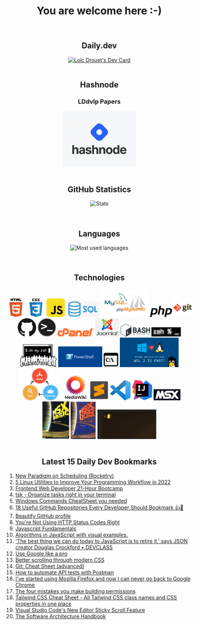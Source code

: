 <h1 align="center"> You are welcome here :-)</h1>

<br />

<div align="center">
    <h2>Daily.dev</h2>    
    <a href="https://app.daily.dev/LDdvlp">
        <img
            src="https://api.daily.dev/devcards/6a2db644d7b342d5924aa8a261fc3c97.png?r=d2h" width="400"
            alt="Loïc Drouet's Dev Card" 
        />
    </a>
</div>

<br />

<div align="center">
    <h2>Hashnode</h2>
    <h3>LDdvlp Papers</h3>
    <a href="https://lddvlp.hashnode.dev/">
        <img 
            src="/images/00-hashnode-logo.jfif" 
            width="200" alt="LDdvlp Papers" 
        />
    </a>
</div>

<br />

<div align="center">
    <h2>GitHub Statistics</h2>
    
![Stats](https://github-readme-stats.vercel.app/api?username=lddvlp&show_icons=true&theme=radical&count_private=true)

</div>

<br />

<div align="center">
    <h2>Languages</h2>

![Most used languages](https://github-readme-stats.vercel.app/api/top-langs/?username=lddvlp)

</div>

<br />

<div align="center">
    <h2>Technologies</h2>

<!-- Image #01    -->
<img alt="HTML5" width="50px" src="https://raw.githubusercontent.com/github/explore/80688e429a7d4ef2fca1e82350fe8e3517d3494d/topics/html/html.png" />

<!-- Image #02    -->
<img alt="CSS3" width="50px" src="https://raw.githubusercontent.com/github/explore/80688e429a7d4ef2fca1e82350fe8e3517d3494d/topics/css/css.png" />

<!-- Image #03    -->
<img alt="JavaScript" width="50px"   src="/images/03-javascript-logo.png" />

<!-- Image #04    -->
<img alt="SQL" width="90px" src="/images/04-sql-logo.jpg" />

<!-- Image #05    -->
<img alt="phpMyAdmin-MySQL" width="130px" src="/images/05-phpmyadmin-mysql-logo.png" />

<!-- Image #06    -->
<img alt="PHP" width="60px" src="/images/06-php-logo-alt.png" />

<!-- Image #07    -->
<img alt="Git" width="50px" src="https://raw.githubusercontent.com/github/explore/80688e429a7d4ef2fca1e82350fe8e3517d3494d/topics/git/git.png" />

<!-- Image #08    -->
<img alt="GitHub" width="50px" src="https://raw.githubusercontent.com/github/explore/78df643247d429f6cc873026c0622819ad797942/topics/github/github.png" />

<!-- Image #09    -->
<img alt="Shell" width="50px" src="https://raw.githubusercontent.com/github/explore/80688e429a7d4ef2fca1e82350fe8e3517d3494d/topics/terminal/terminal.png" />

<!-- Image #10    -->
<img alt="cPanel" width="100px" src="/images/10-cpanel-logo.png" />

<!-- Image #11    -->
<img alt="Joomla!" width="65px" src="/images/11-joomla-logo.png" />

<!-- Image #12    -->
<img alt="Bash" width="80px" src="/images/12-bash-logo.png" />

<!-- Image #13    -->
<img alt="Zsh" width="80px" src="/images/13-zsh-logo.gif" />

<!-- Image #14    -->
<img alt="Oh My Zsh" width="100px" src="/images/14-oh_my_zsh-logo.png" />

<!-- Image #15    -->
<img alt="PowerShell" width="120px" src="/images/15-powershell-logo.jpg" />

<!-- Image #16    -->
<img alt="cmd" width="40px" src="/images/16-cmd-logo.png" />

<!-- Image #17    -->
<img alt="WSL2" width="160px" src="/images/17-wsl2-logo.jpg" />

<!-- Image #18    -->
<img alt="MVC" width="120px" src="/images/18-mvc-logo.jpg" />

<!-- Image #19    -->
<img alt="MediaWiki" width="65px" src="/images/19-mediawiki-logo.png" />

<!-- Image #90    -->
<img alt="Sublime Text" width="55px" src="/images/90-sublime_text-logo.png" />

<!-- Image #91    -->
<img alt="VS Code" width="55px" src="/images/91-vs_code-logo.png" />

<!-- Image #92    -->
<img alt="IntelliJ IDEA" width="55px" src="/images/92-intellij_idea.png" />

<!-- Image #95   -->
<img alt="MSX" width="73px" src="/images/95-msx-logo.png" />

<!-- Image #96    -->
<img alt="MSX-BASIC" width="73px" src="/images/96-msx_ basic-logo.jfif" />

<!-- Image #97    -->
<img alt="MSX-DOS" width="69px" src="/images/97-msx_dos-logo.jpg" />

<!-- Image #99    -->
<img alt="Amber Terminal" width="160px" src="/images/98-amber_terminal.gif" />

</div>

<br />

<div align="center">
    <h2>Latest 15 Daily Dev Bookmarks</h2>
</div>

<!-- daily.dev BOOKMARKS:START -->
1. [New Paradigm on Scheduling &lpar;Rocketry&rpar;](https://app.daily.dev/posts/CvoVBklg-?utm_source=rss&utm_medium=bookmarks&utm_campaign=Yaq6rDv_C)
2. [5 Linux Utilities to Improve Your Programming Workflow in 2022](https://app.daily.dev/posts/oek2U20kd?utm_source=rss&utm_medium=bookmarks&utm_campaign=Yaq6rDv_C)
3. [Frontend Web Developer 21-Hour Bootcamp](https://app.daily.dev/posts/e-lUEsSk8?utm_source=rss&utm_medium=bookmarks&utm_campaign=Yaq6rDv_C)
4. [tsk - Organize tasks right in your terminal](https://app.daily.dev/posts/5w-AqzcHm?utm_source=rss&utm_medium=bookmarks&utm_campaign=Yaq6rDv_C)
5. [Windows Commands CheatSheet you needed](https://app.daily.dev/posts/VbheI1kSZ?utm_source=rss&utm_medium=bookmarks&utm_campaign=Yaq6rDv_C)
6. [18 Useful GitHub Repositories Every Developer Should Bookmark 👍💯](https://app.daily.dev/posts/Sm8RfxEqS?utm_source=rss&utm_medium=bookmarks&utm_campaign=Yaq6rDv_C)
7. [Beautify GitHub profile](https://app.daily.dev/posts/NWxwqeXa1?utm_source=rss&utm_medium=bookmarks&utm_campaign=Yaq6rDv_C)
8. [You&#39;re Not Using HTTP Status Codes Right](https://app.daily.dev/posts/fIDhRAaya?utm_source=rss&utm_medium=bookmarks&utm_campaign=Yaq6rDv_C)
9. [Javascript Fundamentals](https://app.daily.dev/posts/vLWndO-Ue?utm_source=rss&utm_medium=bookmarks&utm_campaign=Yaq6rDv_C)
10. [Algorithms in JavaScript with visual examples.](https://app.daily.dev/posts/POzvzDpro?utm_source=rss&utm_medium=bookmarks&utm_campaign=Yaq6rDv_C)
11. [&#39;The best thing we can do today to JavaScript is to retire it,&#39; says JSON creator Douglas Crockford • DEVCLASS](https://app.daily.dev/posts/cbDQ9xeUk?utm_source=rss&utm_medium=bookmarks&utm_campaign=Yaq6rDv_C)
12. [Use Google like a pro](https://app.daily.dev/posts/b1NqQe7Sq?utm_source=rss&utm_medium=bookmarks&utm_campaign=Yaq6rDv_C)
13. [Better scrolling through modern CSS](https://app.daily.dev/posts/lA8PQ_KjJ?utm_source=rss&utm_medium=bookmarks&utm_campaign=Yaq6rDv_C)
14. [Git: Cheat Sheet &lpar;advanced&rpar;](https://app.daily.dev/posts/7fk0tsor5?utm_source=rss&utm_medium=bookmarks&utm_campaign=Yaq6rDv_C)
15. [How to automate API tests with Postman](https://app.daily.dev/posts/t8HiQN64h?utm_source=rss&utm_medium=bookmarks&utm_campaign=Yaq6rDv_C)
16. [I&#39;ve started using Mozilla Firefox and now I can never go back to Google Chrome](https://app.daily.dev/posts/IH4hbhBuZ?utm_source=rss&utm_medium=bookmarks&utm_campaign=Yaq6rDv_C)
17. [The four mistakes you make building permissions](https://app.daily.dev/posts/fKSPgNmfN?utm_source=rss&utm_medium=bookmarks&utm_campaign=Yaq6rDv_C)
18. [Tailwind CSS Cheat Sheet - All Tailwind CSS class names and CSS properties in one place](https://app.daily.dev/posts/2luGdUfig?utm_source=rss&utm_medium=bookmarks&utm_campaign=Yaq6rDv_C)
19. [Visual Studio Code&#39;s New Editor Sticky Scroll Feature](https://app.daily.dev/posts/IGpNRefK1?utm_source=rss&utm_medium=bookmarks&utm_campaign=Yaq6rDv_C)
20. [The Software Architecture Handbook](https://app.daily.dev/posts/4deq4JDyD?utm_source=rss&utm_medium=bookmarks&utm_campaign=Yaq6rDv_C)

<!-- daily.dev BOOKMARKS:END -->

